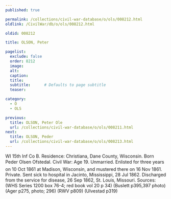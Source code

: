 ```yaml
---
published: true

permalink: /collections/civil-war-database/o/ols/008212.html
oldlink: /CivilWar/db/o/ols/008212.html

oldid: 008212

title: OLSON, Peter

pagelist:
  exclude: false
  order: 8212
  image: 
  alt:
  caption:
  title:
  subtitle:      # Defaults to page subtitle
  teaser:

category: 
  - O 
  - OLS

previous:
  title: OLSON, Peter Ole
  url: /collections/civil-war-database/o/ols/008211.html  
next:
  title: OLSON, Peder
  url: /collections/civil-war-database/o/ols/008213.html   
---
```

WI 15th Inf Co B. Residence: Christiana, Dane County, Wisconsin. Born &#147;Peder Olsen Ofstedal&#148;. Civil War: Age 19. Unmarried. Enlisted for three years on 10 Oct 1861 at Madison, Wisconsin, and mustered there on 16 Nov 1861. Private. Sent sick to hospital in Jacinto, Mississippi, 28 Jul 1862. Discharged from the service for disease, 26 Sep 1862, St. Louis, Missouri. Sources: (WHS Series 1200 box 76-4; red book vol 20 p 34) (Buslett p395,397 photo) (Ager p275, photo; 296) (RWV p809) (Ulvestad p319)